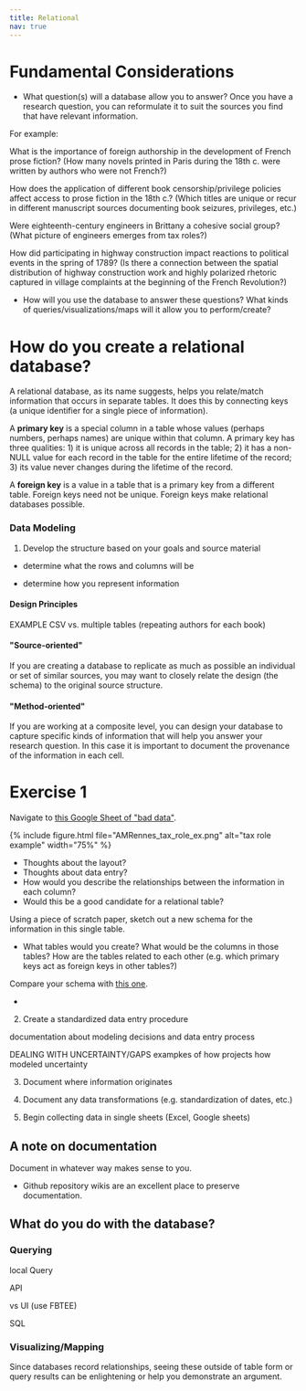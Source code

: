 ```yaml
---
title: Relational
nav: true
---
```


# Fundamental Considerations

- What question(s) will a database allow you to answer? Once you have a research question, you can reformulate it to suit the sources you find that have relevant information.

For example:

  What is the importance of foreign authorship in the development of French prose fiction? (How many novels printed in Paris during the 18th c. were written by authors who were not French?)  

  How does the application of different book censorship/privilege policies affect access to prose fiction in the 18th c.? (Which titles are unique or recur in different manuscript sources documenting book seizures, privileges, etc.)  

  Were eighteenth-century engineers in Brittany a cohesive social group? (What picture of engineers emerges from tax roles?)  

  How did participating in highway construction impact reactions to political events in the spring of 1789?  (Is there a connection between the spatial distribution of highway construction work and highly polarized rhetoric captured in village complaints at the beginning of the French Revolution?)  


- How will you use the database to answer these questions?
  What kinds of queries/visualizations/maps will it allow you to perform/create?  




# How do you create a relational database?

A relational database, as its name suggests, helps you relate/match information that occurs in separate tables. It does this by connecting keys (a unique identifier for a single piece of information).

A **primary key** is a special column in a table whose values (perhaps numbers, perhaps names) are
unique within that column. A primary key has three qualities: 1) it is unique across all
records in the table; 2) it has a non-NULL value for each record in the table for the entire
lifetime of the record; 3) its value never changes during the lifetime of the record.

A **foreign key** is a value in a table that is a primary key from a different table. Foreign keys need
not be unique. Foreign keys make relational databases possible.

### Data Modeling

1. Develop the structure based on your goals and source material
 - determine what the rows and columns will be

 - determine how you represent information

#### Design Principles




  EXAMPLE CSV vs. multiple tables (repeating authors for each book)

#### "Source-oriented"

If you are creating a database to replicate as much as possible an individual or set of similar sources, you may want to closely relate the design (the schema) to the original source structure.

#### "Method-oriented"

If you are working at a composite level, you can design your database to capture specific kinds of information that will help you answer your research question. In this case it is important to document the provenance of the information in each cell.



# Exercise 1

Navigate to [this Google Sheet of "bad data"](https://docs.google.com/spreadsheets/d/1i9jPZaQHoqJ4Tti7TPJwKkGoL70lULD8cRmhqfwbESU/edit?usp=sharing).

{% include figure.html file="AMRennes_tax_role_ex.png" alt="tax role example" width="75%" %}

  - Thoughts about the layout?  
  - Thoughts about data entry?  
  - How would you describe the relationships between the information in each column?  
  - Would this be a good candidate for a relational table?  

Using a piece of scratch paper, sketch out a new schema for the information in this single table.

  - What tables would you create? What would be the columns in those tables? How are the tables related to each other (e.g. which primary keys act as foreign keys in other tables?)

Compare your schema with [this one](https://app.quickdatabasediagrams.com/#/schema/7rR1maovaUymxmhwaS-AIQ).

 - 












2. Create a standardized data entry procedure


documentation
about modeling decisions
and data entry process


DEALING WITH UNCERTAINTY/GAPS
exampkes of how projects how modeled uncertainty


3. Document where information originates
4. Document any data transformations (e.g. standardization of dates, etc.)


5. Begin collecting data in single sheets (Excel, Google sheets)


## A note on documentation
Document in whatever way makes sense to you.
- Github repository wikis are an excellent place to preserve documentation.





## What do you do with the database?

### Querying
local Query

API

vs UI (use FBTEE)




SQL

### Visualizing/Mapping
Since databases record relationships, seeing these outside of table form or query results can be enlightening or help you demonstrate an argument.
